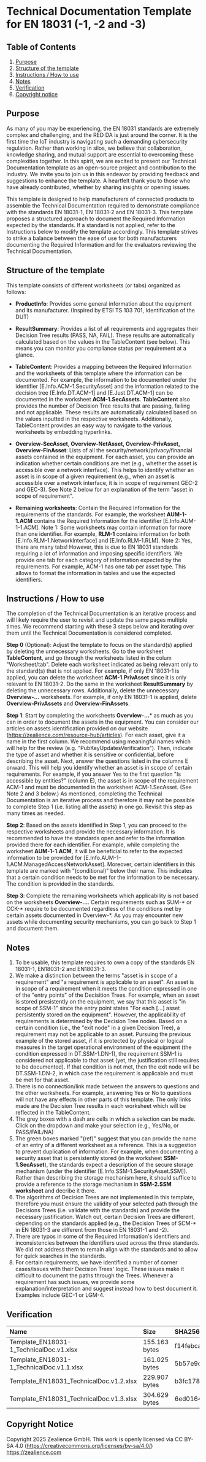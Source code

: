 # Technical Documentation Template for EN 18031 (-1, -2 and -3)

## Table of Contents
1. [Purpose](#purpose)
2. [Structure of the template](#structure)
3. [Instructions / How to use](#instruction)
4. [Notes](#notes)
5. [Verification](#verification)
6. [Copyright notice](#copy)


## Purpose <a name='purpose'></a>
As many of you may be experiencing, the EN 18031 standards are extremely complex and challenging, and the RED DA is just around the corner. It is the first time the IoT industry is navigating such a demanding cybersecurity regulation. Rather than working in silos, we believe that collaboration, knowledge sharing, and mutual support are essential to overcoming these complexities together. In this spirit, we are excited to present our Technical Documentation template as an open-source project and contribution to the industry. We invite you to join us in this endeavor by providing feedback and suggestions to enhance the template. A heartfelt thank you to those who have already contributed, whether by sharing insights or opening issues.

This template is designed to help manufacturers of connected products to assemble the Technical Documentation required to demonstrate compliance with the standards EN 18031-1, EN 18031-2 and EN 18031-3.
This template proposes a structured approach to document the Required Information expected by the standards. If a standard is not applied, refer to the Instructions below to modify the template accordingly.
This template strives to strike a balance between the ease of use for both manufacturers documenting the Required Information and for the evaluators reviewing the Technical Documentation.

## Structure of the template <a name='structure'></a>
This template consists of different worksheets (or tabs) organized as follows:

- **ProductInfo**: Provides some general information about the equipment and its manufacturer. (Inspired by ETSI TS 103 701, Identification of the DUT)

- **ResultSummary**: Provides a list of all requirements and aggregates their Decision Tree results (PASS, NA, FAIL). These results are automatically calculated based on the values in the TableContent (see below). This means you can monitor you compliance status per requirement at a glance.

- **TableContent**: Provides a mapping between the Required Information and the worksheets of this template where the information can be documented. For example, the information to be documented under the identifier [E.Info.ACM-1.SecurityAsset] and the information related to the decision tree [E.Info.DT.ACM-1] and [E.Just.DT.ACM-1] can be documented in the worksheet **ACM-1.SecAssets**. **TableContent** also provides the number of Decision Tree results that are passing, failing and not applicable. These results are automatically calculated based on the values inputted in the respective worksheets. Additionally, TableContent provides an easy way to navigate to the various worksheets by embedding hyperlinks.
  
- **Overview-SecAsset, Overview-NetAsset, Overview-PrivAsset, Overview-FinAsset**: Lists of all the security/network/privacy/financial assets contained in the equipment. For each asset, you can provide an indication whether certain conditions are met (e.g., whether the asset is accessible over a network interface). This helps to identify whether an asset is in scope of a given requirement (e.g., when an asset is accessible over a network interface, it is in scope of requirement GEC-2 and GEC-3). See Note 2 below for an explanation of the term "asset in scope of requirement".

- **Remaining worksheets**: Contain the Required Information for the requirements of the standards. For example, the worksheet **AUM-1-1.ACM** contains the Required Information for the identifier [E.Info.AUM-1-1.ACM].
Note 1: Some worksheets may contain information for more than one identifier. For example, **RLM-1** contains information for both [E.Info.RLM-1.NetworkInterface] and [E.Info.RLM-1.RLM].
Note 2: Yes, there are many tabs! However, this is due to EN 18031 standards requiring a lot of information and imposing specific identifiers. We provide one tab for each category of information expected by the requirements. For example, ACM-1 has one tab per asset type. This allows to format the information in tables and use the expected identifiers.

## Instructions / How to use <a name='instruction'></a>
The completion of the Technical Documentation is an iterative process and will likely require the user to revisit and update the same pages multiple times.
We recommend starting with these 3 steps below and iterating over them until the Technical Documentation is considered completed.

**Step 0** (Optional): Adjust the template to focus on the standard(s) applied by deleting the unnecessary worksheets. Go to the worksheet **TableContent**, and go through the worksheets listed in the colum "Worksheet/tab". Delete each worksheet indicated as being relevant only to the standard(s) that is not applied. For example, if only EN 18031-1 is applied, you can delete the worksheet **ACM-1.PrivAsset** since it is only relevant to EN 18031-2. Do the same in the worksheet **ResultSummary** by deleting the unnecessary rows. Additionally, delete the unnecessary **Overview-...** worksheets. For example, if only EN 18031-1 is applied, delete **Overview-PrivAssets** and **Overview-FinAssets**.

**Step 1**: Start by completing the worksheets **Overview-...*** as much as you can in order to document the assets in the equipment. You can consider our articles on assets identification provided on our website (https://zealience.com/resource-hub/articles).
For each asset, give it a name in the first column. We recommend using meaningful names which will help for the review (e.g. "PubKeyUpdatesVerification"). Then, indicate the type of asset and whether it is sensitive or confidential, before describing the asset. Next, answer the questions listed in the columns E onward. This will help you identify whether an asset is in scope of certain requirements. For example, if you answer Yes to the first question "Is accessible by entities?" (column E), the asset is in scope of the requirement ACM-1 and must be documented in the worksheet ACM-1.SecAsset. (See Note 2 and 3 below.)
As mentioned, completing the Technical Documentation is an iterative process and therefore it may not be possible to complete Step 1 (i.e. listing all the assets) in one go. Revisit this step as many times as needed.

**Step 2**: Based on the assets identified in Step 1, you can proceed to the respective worksheets and provide the necessary information. It is recommended to have the standards open and refer to the information provided there for each identifier. For example, while completing the worksheet **AUM-1-1.ACM**, it will be beneficial to refer to the expected information to be provided for [E.Info.AUM-1-1.ACM.ManagedAccessNetworkAsset]. Moreover, certain identifiers in this template are marked with "(conditional)" below their name. This indicates that a certain condition needs to be met for the information to be necessary. The condition is provided in the standards.

**Step 3**:  Complete the remaining worksheets which applicability is not based on the worksheets **Overview-...**. Certain requirements such as SUM-* or CCK-*  require to be documented regardless of the conditions met by certain assets documented in Overview-*. As you may encounter new assets while documenting security mechanisms, you can go back to Step 1 and document them.

## Notes <a name='notes'></a>
1. To be usable, this template requires to own a copy of the standards EN 18031-1, EN18031-2 and EN18031-3.
2. We make a distinction between the terms "asset is in scope of a requirement" and "a requirement is applicable to an asset". An asset is in scope of a requirement when it meets the condition expressed in one of the "entry points" of the Decisition Trees. For example, when an asset is stored presistently on the equipment, we say that this asset is "in scope of SSM-1" since the entry point states "For each [...] asset persistently stored on the equipment". However, the applicability of requirements is determined by the Decision Tree nodes. Based on a certain condition (i.e., the "exit node" in a given Decision Tree), a requirement may not be applicable to an asset. Pursuing the previous example of the stored asset, if it is protected by physical or logical measures in the target operational environment of the equipment (the condition expressed in DT.SSM-1.DN-1), the  requirement SSM-1 is considered not applicable to that asset (yet, the justification still requires to be documented). If that condition is not met, then the exit node will be DT.SSM-1.DN-2, in which case the requirement is applicable and must be met for that asset.
3. There is no connection/link made between the answers to questions and the other worksheets. For example, answering Yes or No to questions will not have any effects in other parts of this template.  The only links made are the Decision Tree results in each worksheet which will be reflected in the TableContent.
4. The grey boxes with a dash are cells in which a selection can be made. Click on the dropdown and make your selection (e.g., Yes/No, or PASS/FAIL/NA)
5. The green boxes marked "(ref)" suggest that you can provide the name of an entry of a different worksheet as a reference. This is a suggestion to prevent duplication of information. For example, when documenting a security asset that is persistently stored (in the worksheet **SSM-1.SecAsset**), the standards expect a description of the secure storage mechanism (under the identifier [E.Info.SSM-1.SecurityAsset.SSM]). Rather than describing the storage mechanism here, it should suffice to provide a reference to the storage mechanism in **SSM-2.SSM worksheet** and decribe it there.
6. The algorithms of Decision Trees are not implemented in this template, therefore you must ensure the validity of your selected path through the Decisions Trees (i.e. validate with the standards) and provide the necessary justification. Watch out, certain Decision Trees are different, depending on the standards applied (e.g., the Decision Trees of SCM-* in EN 18031-3 are different from those in EN 18031-1 and -2).
7. There are typos in some of the Required Information's identifiers and inconsistencies between the identifiers used across the three standards. We did not address them to remain align with the standards and to allow for quick searches in the standards.
8. For certain requirements, we have identified a number of corner cases/issues with their Decision Trees' logic. These issues make it difficult to document the paths through the Trees. Whenever a requirement has such issues, we provide some explanation/interpretation and suggest instead how to best document it. Examples include GEC-1 or LGM-4.

## Verification <a name='verification'></a>
| Name     | Size    | SHA256    |
| :---     |  :---   | :---      |
| Template_EN18031-1_TechnicalDoc.v1.xlsx | 155.163 bytes | f14febcab545301d417c6200a792aa2f765c8d044a7b18c0e93bc383d683d065 |
| Template_EN18031-1_TechnicalDoc.v1.1.xlsx | 161.025 bytes | 5b57e9d4bf7ca9b45320373c32f50c0e3a27f191743ace4e6ac35f0ef9270d27 |
| Template_EN18031_TechnicalDoc.v1.2.xlsx | 229.907 bytes | b3fc178e4db86268bfd553b815670725f375624d051c2d3be2274cf0638841af |
| Template_EN18031_TechnicalDoc.v1.3.xlsx | 304.629 bytes |  6ed01641e93abad77873dc86f92335e663fdf8b6ce3092237fb5e19ccc20fcf8|

## Copyright Notice <a name='copy'></a>
Copyright 2025 Zealience GmbH. This work is openly licensed via CC BY-SA 4.0 (https://creativecommons.org/licenses/by-sa/4.0/)
https://zealience.com
